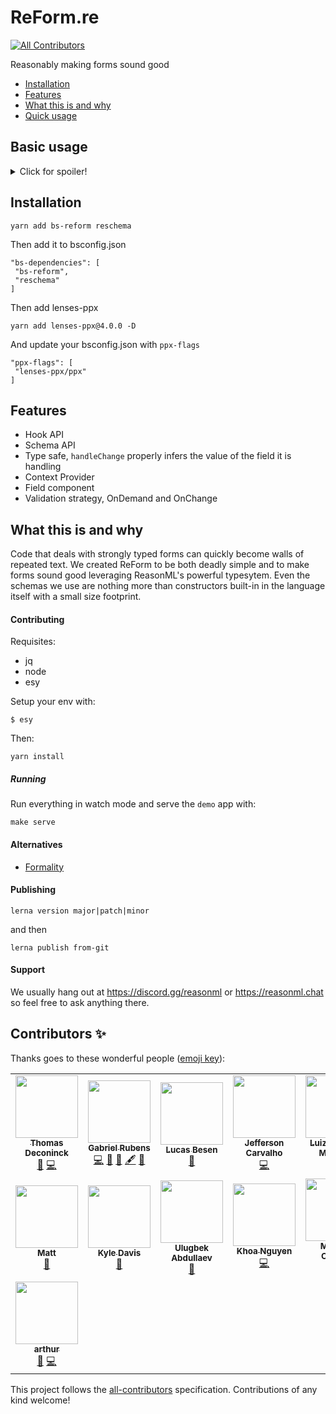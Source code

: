 # ReForm.re

[![All Contributors](https://img.shields.io/badge/all_contributors-13-orange.svg?style=flat-square)](#contributors)

Reasonably making forms sound good

- [Installation](#installation)
- [Features](#features)
- [What this is and why](#what-this-is-and-why)
- [Quick usage](#usage)

## Basic usage

<details>
  <summary>Click for spoiler!</summary>

Checkout https://github.com/Astrocoders/reform/blob/master/packages/demo/src/PostAddNext.re for a more complete demo

```reason
open BsReform;

module StateLenses = [%lenses
  type state = {
    description: string,
    title: string,
    acceptTerms: bool,
  }
];
module PostAddForm = ReForm.Make(StateLenses);

module FieldString = {
  [@react.component]
  let make = (~field, ~label) => {
    <PostAddForm.Field
      field
      render={({handleChange, error, value, validate}) =>
        <label>
          <span> {React.string(label)} </span>
          <input
            value
            onChange={Helpers.handleChange(handleChange)}
            onBlur={_ => validate()}
          />
          <p> {error->Belt.Option.getWithDefault("")->React.string} </p>
        </label>
      }
    />;
  };
};

[@react.component]
let make = () => {
  let reform =
    PostAddForm.use(
      ~validationStrategy=OnDemand,
      ~schema={
        PostAddForm.Validation.(Schema(
          string(~min=20, ~minError="Title needs to be greater than 20", Title)
          + nonEmpty(Description),
          + custom(
            values =>
              values.acceptTerms == false
                ? Error("You must accept all the terms") : Valid,
            AcceptTerms,
          )
        |]));
      },
      ~onSubmit=
        ({state}) => {
          Js.log2("title", state.values.description);
          Js.log2("description", state.values.description);
          Js.log2("acceptTerms", state.values.description);
          None;
        },
      ~initialState={title: "", description: "", acceptTerms: false},
      (),
    );

  <PostAddForm.Provider value=reform>
    <form
      onSubmit={event => {
        ReactEvent.Synthetic.preventDefault(event);
        reform.submit();
      }}>
      <FieldString field=StateLenses.Title label="Title" />
      <FieldString field=StateLenses.Description label="Description" />
      <PostAddForm.Field
        field=StateLenses.AcceptTerms
        render={({handleChange, error, value}) =>
          <label>
            <p>
              <span> {"Accept terms? " |> React.string} </span>
              <input
                type_="checkbox"
                value={string_of_bool(value)}
                onChange={event =>
                  ReactEvent.Form.target(event)##checked |> handleChange
                }
              />
            </p>
            <p> {error->Belt.Option.getWithDefault("")->React.string} </p>
          </label>
        }
      />
      {reform.state.formState == Submitting
         ? <p> {React.string("Saving...")} </p>
         : <button type_="submit"> {"Submit" |> React.string} </button>}
    </form>
  </PostAddForm.Provider>;
};
```

</details>

## Installation

```
yarn add bs-reform reschema
```

Then add it to bsconfig.json

```
"bs-dependencies": [
 "bs-reform",
 "reschema"
]
```

Then add lenses-ppx

```
yarn add lenses-ppx@4.0.0 -D
```

And update your bsconfig.json with `ppx-flags`

```
"ppx-flags": [
 "lenses-ppx/ppx"
]
```

## Features

- Hook API
- Schema API
- Type safe, `handleChange` properly infers the value of the field it is handling
- Context Provider
- Field component
- Validation strategy, OnDemand and OnChange

## What this is and why

Code that deals with strongly typed forms can quickly become walls of repeated text.
We created ReForm to be both deadly simple and to make forms sound good leveraging ReasonML's powerful typesytem.
Even the schemas we use are nothing more than constructors built-in in the language itself with a small size footprint.

#### Contributing

Requisites:

- jq
- node
- esy

Setup your env with:

```
$ esy
```

Then:

```
yarn install
```

##### Running

Run everything in watch mode and serve the `demo` app with:

```
make serve
```

#### Alternatives

- [Formality](https://github.com/alexfedoseev/re-formality)

#### Publishing

```
lerna version major|patch|minor
```

and then

```
lerna publish from-git
```

#### Support

We usually hang out at https://discord.gg/reasonml or https://reasonml.chat so feel free to ask anything there.

## Contributors ✨

Thanks goes to these wonderful people ([emoji key](https://allcontributors.org/docs/en/emoji-key)):

<!-- ALL-CONTRIBUTORS-LIST:START - Do not remove or modify this section -->
<!-- prettier-ignore-start -->
<!-- markdownlint-disable -->
<table>
  <tr>
    <td align="center"><a href="http://www.thomasdeconinck.fr"><img src="https://avatars2.githubusercontent.com/u/1548421?v=4" width="100px;" alt=""/><br /><sub><b>Thomas Deconinck</b></sub></a><br /><a href="https://github.com/Astrocoders/reform/commits?author=DCKT" title="Documentation">📖</a> <a href="https://github.com/Astrocoders/reform/commits?author=DCKT" title="Code">💻</a></td>
    <td align="center"><a href="http://twitter.com/fakenickels"><img src="https://avatars0.githubusercontent.com/u/1283200?v=4" width="100px;" alt=""/><br /><sub><b>Gabriel Rubens</b></sub></a><br /><a href="https://github.com/Astrocoders/reform/commits?author=fakenickels" title="Code">💻</a> <a href="https://github.com/Astrocoders/reform/issues?q=author%3Afakenickels" title="Bug reports">🐛</a> <a href="#ideas-fakenickels" title="Ideas, Planning, & Feedback">🤔</a> <a href="#content-fakenickels" title="Content">🖋</a> <a href="https://github.com/Astrocoders/reform/commits?author=fakenickels" title="Documentation">📖</a></td>
    <td align="center"><a href="https://twitter.com/lucasbesen"><img src="https://avatars3.githubusercontent.com/u/13984388?v=4" width="100px;" alt=""/><br /><sub><b>Lucas Besen</b></sub></a><br /><a href="#maintenance-lucasbesen" title="Maintenance">🚧</a></td>
    <td align="center"><a href="https://github.com/JeffersonCarvalh0"><img src="https://avatars1.githubusercontent.com/u/11946020?v=4" width="100px;" alt=""/><br /><sub><b>Jefferson Carvalho</b></sub></a><br /><a href="https://github.com/Astrocoders/reform/commits?author=JeffersonCarvalh0" title="Code">💻</a></td>
    <td align="center"><a href="https://gtluizmoratelli.itch.io"><img src="https://avatars2.githubusercontent.com/u/24661951?v=4" width="100px;" alt=""/><br /><sub><b>Luiz Augusto Moratelli</b></sub></a><br /><a href="https://github.com/Astrocoders/reform/commits?author=LuizMoratelli" title="Code">💻</a></td>
    <td align="center"><a href="https://github.com/amythos"><img src="https://avatars0.githubusercontent.com/u/959296?v=4" width="100px;" alt=""/><br /><sub><b>amythos</b></sub></a><br /><a href="https://github.com/Astrocoders/reform/commits?author=amythos" title="Code">💻</a></td>
    <td align="center"><a href="http://www.lallinuorteva.fi"><img src="https://avatars3.githubusercontent.com/u/7643715?v=4" width="100px;" alt=""/><br /><sub><b>Lalli Nuorteva</b></sub></a><br /><a href="https://github.com/Astrocoders/reform/issues?q=author%3Alalnuo" title="Bug reports">🐛</a></td>
  </tr>
  <tr>
    <td align="center"><a href="https://playqup.com"><img src="https://avatars0.githubusercontent.com/u/3103241?v=4" width="100px;" alt=""/><br /><sub><b>Matt</b></sub></a><br /><a href="#maintenance-hew" title="Maintenance">🚧</a></td>
    <td align="center"><a href="https://github.com/kyldvs"><img src="https://avatars1.githubusercontent.com/u/1830497?v=4" width="100px;" alt=""/><br /><sub><b>Kyle Davis</b></sub></a><br /><a href="https://github.com/Astrocoders/reform/pulls?q=is%3Apr+reviewed-by%3Akyldvs" title="Reviewed Pull Requests">👀</a></td>
    <td align="center"><a href="https://github.com/ulugbekna"><img src="https://avatars2.githubusercontent.com/u/16353531?v=4" width="100px;" alt=""/><br /><sub><b>Ulugbek Abdullaev</b></sub></a><br /><a href="https://github.com/Astrocoders/reform/issues?q=author%3Aulugbekna" title="Bug reports">🐛</a></td>
    <td align="center"><a href="https://khoanguyen.me"><img src="https://avatars2.githubusercontent.com/u/3049054?v=4" width="100px;" alt=""/><br /><sub><b>Khoa Nguyen</b></sub></a><br /><a href="https://github.com/Astrocoders/reform/commits?author=thangngoc89" title="Code">💻</a></td>
    <td align="center"><a href="http://medson.me"><img src="https://avatars0.githubusercontent.com/u/17956325?v=4" width="100px;" alt=""/><br /><sub><b>Medson Oliveira</b></sub></a><br /><a href="https://github.com/Astrocoders/reform/commits?author=medson10" title="Code">💻</a> <a href="#ideas-medson10" title="Ideas, Planning, & Feedback">🤔</a></td>
    <td align="center"><a href="https://anabastos.me"><img src="https://avatars1.githubusercontent.com/u/10088900?v=4" width="100px;" alt=""/><br /><sub><b>Ana Luiza Portello Bastos</b></sub></a><br /><a href="https://github.com/Astrocoders/reform/commits?author=anabastos" title="Documentation">📖</a></td>
    <td align="center"><a href="https://freddy03h.github.io"><img src="https://avatars1.githubusercontent.com/u/1412159?v=4" width="100px;" alt=""/><br /><sub><b>Freddy Harris</b></sub></a><br /><a href="https://github.com/Astrocoders/reform/issues?q=author%3AFreddy03h" title="Bug reports">🐛</a></td>
  </tr>
  <tr>
    <td align="center"><a href="https://github.com/arthurbarroso"><img src="https://avatars3.githubusercontent.com/u/48794198?v=4" width="100px;" alt=""/><br /><sub><b>arthur</b></sub></a><br /><a href="https://github.com/Astrocoders/reform/commits?author=arthurbarroso" title="Documentation">📖</a> <a href="https://github.com/Astrocoders/reform/commits?author=arthurbarroso" title="Code">💻</a></td>
  </tr>
</table>

<!-- markdownlint-enable -->
<!-- prettier-ignore-end -->

<!-- ALL-CONTRIBUTORS-LIST:END -->

This project follows the [all-contributors](https://github.com/all-contributors/all-contributors) specification. Contributions of any kind welcome!
